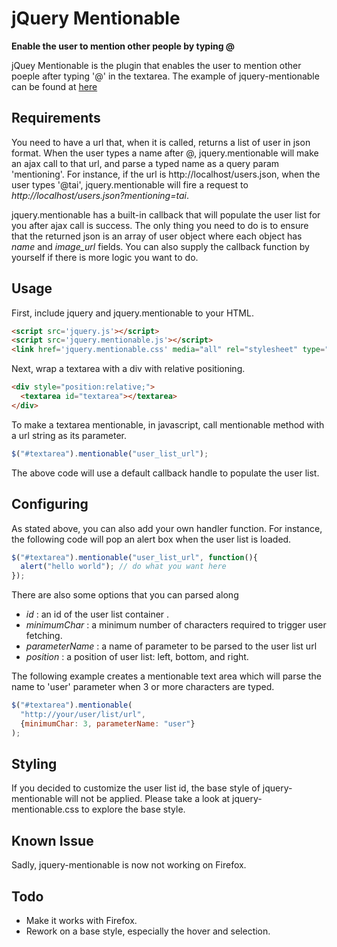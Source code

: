 # jQuery Mentionable
**Enable the user to mention other people by typing @**

jQuey Mentionable is the plugin that enables the user to mention other poeple after
typing '@' in the textarea. The example of jquery-mentionable can be found at
[here](http://jquery-mentionable.ap01.aws.af.cm)

## Requirements
You need to have a url that, when it is called, returns a list of user in json format.
When the user types a name after @, jquery.mentionable will make an ajax call to that
url, and parse a typed name as a query param 'mentioning'. For instance, if the url
is http://localhost/users.json, when the user types '@tai', jquery.mentionable will fire
a request to *http://localhost/users.json?mentioning=tai*.

jquery.mentionable has a built-in callback that will populate the
user list for you after ajax call is success. The only thing you
need to do is to ensure that the returned json is an array of user object
where each object has *name* and *image_url* fields. You can also
supply the callback function by yourself if there is more logic
you want to do.


## Usage
First, include jquery and jquery.mentionable to your HTML.
```html
<script src='jquery.js'></script>
<script src='jquery.mentionable.js'></script>
<link href='jquery.mentionable.css' media="all" rel="stylesheet" type="text/css">
```
Next, wrap a textarea with a div with relative positioning.
```html
<div style="position:relative;">
  <textarea id="textarea"></textarea>
</div>
```
To make a textarea mentionable, in javascript, call mentionable method with a url string as its parameter.
```javascript
$("#textarea").mentionable("user_list_url");
```
The above code will use a default callback handle to populate the user list.

## Configuring
As stated above, you can also add your own handler function.
For instance, the following code will pop an alert box when the user list is loaded.
```javascript
$("#textarea").mentionable("user_list_url", function(){
  alert("hello world"); // do what you want here
});
```
There are also some options that you can parsed along
* *id* : an id of the user list container .
* *minimumChar* : a minimum number of characters required to trigger user fetching.
* *parameterName* : a name of parameter to be parsed to the user list url
* *position* : a position of user list: left, bottom, and right.

The following example creates a mentionable text area which will parse the name to 'user' parameter when 3 or more characters are typed.
```javascript
$("#textarea").mentionable(
  "http://your/user/list/url",
  {minimumChar: 3, parameterName: "user"}
);
```
## Styling
If you decided to customize the user list id, the base style of jquery-mentionable will not be applied. Please take a look at jquery-mentionable.css to explore the base style.

## Known Issue
Sadly, jquery-mentionable is now not working on Firefox.

## Todo
* Make it works with Firefox.
* Rework on a base style, especially the hover and selection.

